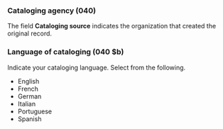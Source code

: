 ### Cataloging agency (040)

The field **Cataloging source** indicates the organization that created the original record.

### Language of cataloging (040 $b)

Indicate your cataloging language. Select from the following.
- English  
- French  
- German  
- Italian  
- Portuguese  
- Spanish   
